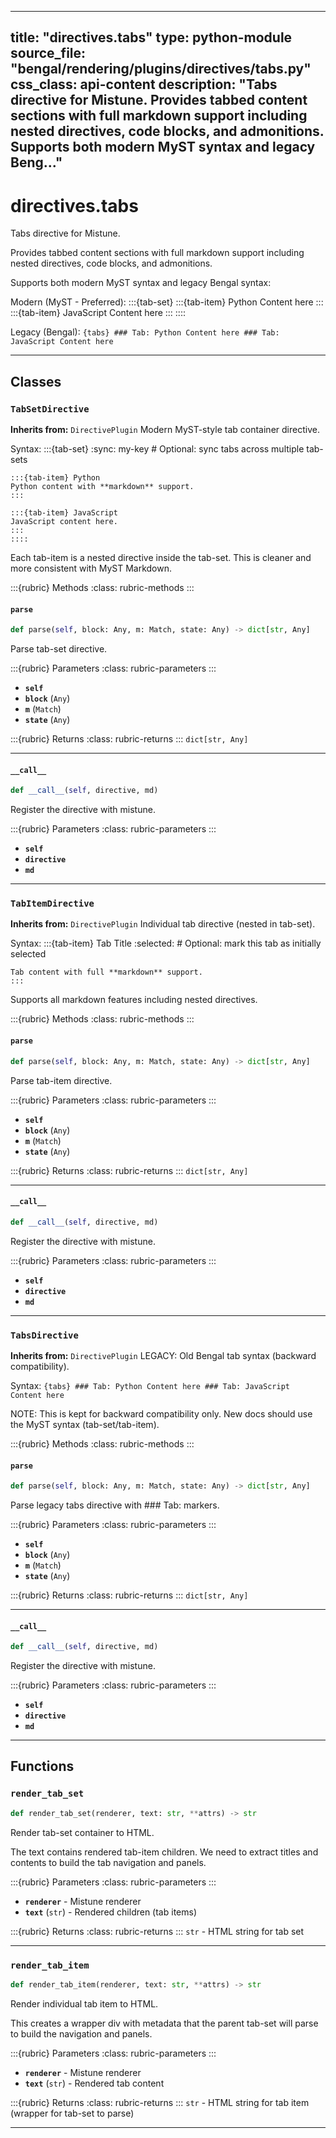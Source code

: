 
---
title: "directives.tabs"
type: python-module
source_file: "bengal/rendering/plugins/directives/tabs.py"
css_class: api-content
description: "Tabs directive for Mistune.  Provides tabbed content sections with full markdown support including nested directives, code blocks, and admonitions.  Supports both modern MyST syntax and legacy Beng..."
---

# directives.tabs

Tabs directive for Mistune.

Provides tabbed content sections with full markdown support including
nested directives, code blocks, and admonitions.

Supports both modern MyST syntax and legacy Bengal syntax:

Modern (MyST - Preferred):
    :::{tab-set}
    :::{tab-item} Python
    Content here
    :::
    :::{tab-item} JavaScript
    Content here
    :::
    ::::

Legacy (Bengal):
    ````{tabs}
    ### Tab: Python
    Content here
    ### Tab: JavaScript
    Content here
    ````

---

## Classes

### `TabSetDirective`

**Inherits from:** `DirectivePlugin`
Modern MyST-style tab container directive.

Syntax:
    :::{tab-set}
    :sync: my-key  # Optional: sync tabs across multiple tab-sets

    :::{tab-item} Python
    Python content with **markdown** support.
    :::

    :::{tab-item} JavaScript
    JavaScript content here.
    :::
    ::::

Each tab-item is a nested directive inside the tab-set.
This is cleaner and more consistent with MyST Markdown.




:::{rubric} Methods
:class: rubric-methods
:::
#### `parse`
```python
def parse(self, block: Any, m: Match, state: Any) -> dict[str, Any]
```

Parse tab-set directive.



:::{rubric} Parameters
:class: rubric-parameters
:::
- **`self`**
- **`block`** (`Any`)
- **`m`** (`Match`)
- **`state`** (`Any`)

:::{rubric} Returns
:class: rubric-returns
:::
`dict[str, Any]`




---
#### `__call__`
```python
def __call__(self, directive, md)
```

Register the directive with mistune.



:::{rubric} Parameters
:class: rubric-parameters
:::
- **`self`**
- **`directive`**
- **`md`**





---

### `TabItemDirective`

**Inherits from:** `DirectivePlugin`
Individual tab directive (nested in tab-set).

Syntax:
    :::{tab-item} Tab Title
    :selected:  # Optional: mark this tab as initially selected

    Tab content with full **markdown** support.
    :::

Supports all markdown features including nested directives.




:::{rubric} Methods
:class: rubric-methods
:::
#### `parse`
```python
def parse(self, block: Any, m: Match, state: Any) -> dict[str, Any]
```

Parse tab-item directive.



:::{rubric} Parameters
:class: rubric-parameters
:::
- **`self`**
- **`block`** (`Any`)
- **`m`** (`Match`)
- **`state`** (`Any`)

:::{rubric} Returns
:class: rubric-returns
:::
`dict[str, Any]`




---
#### `__call__`
```python
def __call__(self, directive, md)
```

Register the directive with mistune.



:::{rubric} Parameters
:class: rubric-parameters
:::
- **`self`**
- **`directive`**
- **`md`**





---

### `TabsDirective`

**Inherits from:** `DirectivePlugin`
LEGACY: Old Bengal tab syntax (backward compatibility).

Syntax:
    ````{tabs}
    ### Tab: Python
    Content here
    ### Tab: JavaScript
    Content here
    ````

NOTE: This is kept for backward compatibility only.
New docs should use the MyST syntax (tab-set/tab-item).




:::{rubric} Methods
:class: rubric-methods
:::
#### `parse`
```python
def parse(self, block: Any, m: Match, state: Any) -> dict[str, Any]
```

Parse legacy tabs directive with ### Tab: markers.



:::{rubric} Parameters
:class: rubric-parameters
:::
- **`self`**
- **`block`** (`Any`)
- **`m`** (`Match`)
- **`state`** (`Any`)

:::{rubric} Returns
:class: rubric-returns
:::
`dict[str, Any]`




---
#### `__call__`
```python
def __call__(self, directive, md)
```

Register the directive with mistune.



:::{rubric} Parameters
:class: rubric-parameters
:::
- **`self`**
- **`directive`**
- **`md`**





---


## Functions

### `render_tab_set`
```python
def render_tab_set(renderer, text: str, **attrs) -> str
```

Render tab-set container to HTML.

The text contains rendered tab-item children. We need to extract
titles and contents to build the tab navigation and panels.



:::{rubric} Parameters
:class: rubric-parameters
:::
- **`renderer`** - Mistune renderer
- **`text`** (`str`) - Rendered children (tab items)

:::{rubric} Returns
:class: rubric-returns
:::
`str` - HTML string for tab set




---
### `render_tab_item`
```python
def render_tab_item(renderer, text: str, **attrs) -> str
```

Render individual tab item to HTML.

This creates a wrapper div with metadata that the parent tab-set
will parse to build the navigation and panels.



:::{rubric} Parameters
:class: rubric-parameters
:::
- **`renderer`** - Mistune renderer
- **`text`** (`str`) - Rendered tab content

:::{rubric} Returns
:class: rubric-returns
:::
`str` - HTML string for tab item (wrapper for tab-set to parse)




---
